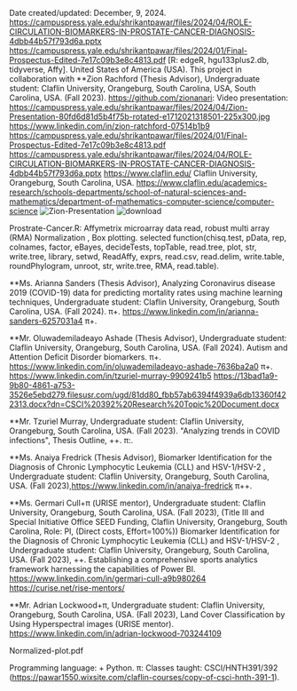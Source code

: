 Date created/updated: December, 9, 2024.
https://campuspress.yale.edu/shrikantpawar/files/2024/04/ROLE-CIRCULATION-BIOMARKERS-IN-PROSTATE-CANCER-DIAGNOSIS-4dbb44b57f793d6a.pptx
https://campuspress.yale.edu/shrikantpawar/files/2024/01/Final-Prospectus-Edited-7e17c09b3e8c4813.pdf
[R: edgeR, hgu133plus2.db, tidyverse, Affy]. United States of America (USA).
This project in collaboration with **Zion Rachford (Thesis Advisor), Undergraduate student: Claflin University, Orangeburg, South Carolina, USA, South Carolina, USA. (Fall 2023). https://github.com/zionanari: Video presentation:  https://campuspress.yale.edu/shrikantpawar/files/2024/04/Zion-Presentation-80fd6d81d5b4f75b-rotated-e1712021318501-225x300.jpg
https://www.linkedin.com/in/zion-ratchford-07514b1b9
https://campuspress.yale.edu/shrikantpawar/files/2024/01/Final-Prospectus-Edited-7e17c09b3e8c4813.pdf
https://campuspress.yale.edu/shrikantpawar/files/2024/04/ROLE-CIRCULATION-BIOMARKERS-IN-PROSTATE-CANCER-DIAGNOSIS-4dbb44b57f793d6a.pptx
https://www.claflin.edu/ Claflin University, Orangeburg, South Carolina, USA. https://www.claflin.edu/academics-research/schools-departments/school-of-natural-sciences-and-mathematics/department-of-mathematics-computer-science/computer-science
![Zion-Presentation](https://github.com/spawar2/Prostrate-Cancer-Biomarker-Analysis/assets/25118302/519fff40-bf7a-46bd-af63-3e158e722738)
![download](https://github.com/user-attachments/assets/9de15af5-0ac7-4fb1-a005-a0d3d6513f49)

Prostrate-Cancer.R: Affymetrix microarray data read, robust multi array (RMA) Normalization , Box plotting.
selected function(chisq.test, pData, rep, colnames, factor, eBayes, decideTests, topTable, read.tree, plot, str, write.tree, library, setwd, ReadAffy, exprs, read.csv, read.delim, write.table, roundPhylogram, unroot, str, write.tree, RMA, read.table).

**Ms. Arianna Sanders (Thesis Advisor), Analyzing Coronavirus disease 2019 (COVID-19) data for predicting mortality rates using machine learning techniques, Undergraduate student: Claflin University, Orangeburg, South Carolina, USA. (Fall 2024). π​+. https://www.linkedin.com/in/arianna-sanders-6257031a4 π​+.

**Mr. Oluwademiladeayo Ashade (Thesis Advisor), Undergraduate student: Claflin University, Orangeburg, South Carolina, USA. (Fall 2024). Autism and Attention Deficit Disorder biomarkers. π​+.​ https://www.linkedin.com/in/oluwademiladeayo-ashade-7636ba2a0 π​+. https://www.linkedin.com/in/tzuriel-murray-9909241b5 https://13bad1a9-9b80-4861-a753-3526e5ebd279.filesusr.com/ugd/81dd80_fbb57ab6394f4939a6db13360f422313.docx?dn=CSCI%20392%20Research%20Topic%20Document.docx 

**Mr. Tzuriel Murray, Undergraduate student: Claflin University, Orangeburg, South Carolina, USA. (Fall 2023). "Analyzing trends in COVID infections", Thesis Outline, ++. π:. 

​**Ms. Anaiya Fredrick (Thesis Advisor), Biomarker Identification for the Diagnosis of Chronic Lymphocytic Leukemia (CLL) and HSV-1/HSV-2 , Undergraduate student: Claflin University, Orangeburg, South Carolina, USA. (Fall 2023),https://www.linkedin.com/in/anaiya-fredrick π​++.

**Ms. Germari Cull+π (URISE mentor), Undergraduate student: Claflin University, Orangeburg, South Carolina, USA. (Fall 2023), (Title III and Special Initiative Office SEED Funding, Claflin University, Orangeburg, South Carolina, Role: PI, (Direct costs, Effort=100%)) Biomarker Identification for the Diagnosis of Chronic Lymphocytic Leukemia (CLL) and HSV-1/HSV-2 , Undergraduate student: Claflin University, Orangeburg, South Carolina, USA. (Fall 2023), ++. Establishing a comprehensive sports analytics framework harnessing the capabilities of Power BI. https://www.linkedin.com/in/germari-cull-a9b980264 https://curise.net/rise-mentors/ 

**Mr. Adrian Lockwood+π, Undergraduate student: Claflin University, Orangeburg, South Carolina, USA. (Fall 2023), Land Cover Classification by Using Hyperspectral images (URISE mentor). https://www.linkedin.com/in/adrian-lockwood-703244109  


Normalized-plot.pdf

Programming language: + Python.
π: Classes taught: CSCI/HNTH391/392 (https://pawar1550.wixsite.com/claflin-courses/copy-of-csci-hnth-391-1).
